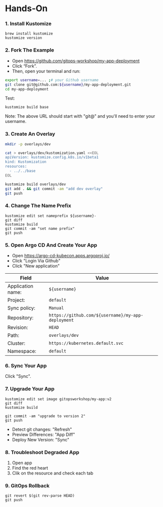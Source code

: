 # Hands-On

### 1. Install Kustomize

```
brew install kustomize
kustomize version
```

### 2. Fork The Example

* Open https://github.com/gitops-workshop/my-app-deployment
* Click “Fork”. 
* Then, open your terminal and run:

```bash
export username=... ;# your Github username
git clone git@github.com:${username}/my-app-deployment.git
cd my-app-deployment
```

Test:

```
kustomize build base
```

Note: The above URL should start with "git@" and you'll need to enter your username.

### 3. Create An Overlay

```bash
mkdir -p overlays/dev
```

```bash
cat > overlays/dev/kustomization.yaml <<EOL
apiVersion: kustomize.config.k8s.io/v1beta1
kind: Kustomization
resources:
  - ../../base
EOL
```

```bash
kustomize build overlays/dev
git add . && git commit -am "add dev overlay"
git push
```

### 4. Change The Name Prefix

```
kustomize edit set nameprefix ${username}-
git diff
kustomize build
git commit -am "set name prefix"
git push
```

### 5. Open Argo CD And Create Your App

* Open https://argo-cd-kubecon.apps.argoproj.io/
* Click "Login Via Github"
* Click "New application"

| Field | Value |
|-------|-------|
| Application name: | `${username}` |
| Project: | `default` |
| Sync policy: | `Manual` |
| Repository: | `https://github.com/${username}/my-app-deployment` |
| Revision: | `HEAD` |
| Path: | `overlays/dev` |
| Cluster: | `https://kubernetes.default.svc` |
| Namespace: | `default` |
  
### 6. Sync Your App

Click "Sync".

### 7. Upgrade Your App

```
kustomize edit set image gitopsworkshop/my-app:v2
git diff
kustomize build
```

```
git commit -am "upgrade to version 2"
git push
```

* Detect git changes: "Refresh"
* Preview Differences: "App Diff"
* Deploy New Version: "Sync"

### 8. Troubleshoot Degraded App

1. Open app
2. Find the red heart
3. Clik on the resource and check each tab

### 9. GitOps Rollback

```
git revert $(git rev-parse HEAD)
git push
```
